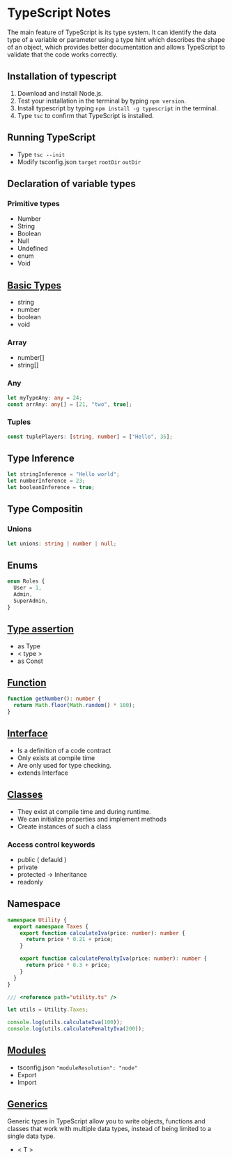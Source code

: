 # TypeScript Notes

The main feature of TypeScript is its type system. It can identify the data type of a variable or parameter using a type hint which describes the shape of an object, which provides better documentation and allows TypeScript to validate that the code works correctly.

## Installation of typescript

1. Download and install Node.js.
2. Test your installation in the terminal by typing `npm version`.
3. Install typescript by typing `npm install -g typescript` in the terminal.
4. Type `tsc` to confirm that TypeScript is installed.

## Running TypeScript

- Type `tsc --init`
- Modify tsconfig.json `target` `rootDir` `outDir`

## Declaration of variable types

### Primitive types

- Number
- String
- Boolean
- Null
- Undefined
- enum
- Void

## [Basic Types](/TypeScript/data-types/basic-types.ts)

- string
- number
- boolean
- void

### Array

- number[]
- string[]

### Any

```ts
let myTypeAny: any = 24;
const arrAny: any[] = [21, "two", true];
```

### Tuples

```ts
const tuplePlayers: [string, number] = ["Hello", 35];
```

## Type Inference

```ts
let stringInference = "Hello world";
let numberInference = 23;
let booleanInference = true;
```

## Type Compositin

### Unions

```ts
let unions: string | number | null;
```

## Enums

```ts
enum Roles {
  User = 1,
  Admin,
  SuperAdmin,
}
```

## [Type assertion](/TypeScript/data-types/assertion.ts)

- as Type
- < type >
- as Const

## [Function](/TypeScript/data-types/function.ts)

```ts
function getNumber(): number {
  return Math.floor(Math.random() * 100);
}
```

## [Interface](/TypeScript/data-types/interface.ts)

- Is a definition of a code contract
- Only exists at compile time
- Are only used for type checking.
- extends Interface

## [Classes](/TypeScript/data-types/classes.ts)

- They exist at compile time and during runtime.
- We can initialize properties and implement methods
- Create instances of such a class

### Access control keywords

- public ( defauld )
- private
- protected -> Inheritance
- readonly

## Namespace

```ts
namespace Utility {
  export namespace Taxes {
    export function calculateIva(price: number): number {
      return price * 0.21 + price;
    }

    export function calculatePenaltyIva(price: number): number {
      return price * 0.3 + price;
    }
  }
}
```

```ts
/// <reference path="utility.ts" />

let utils = Utility.Taxes;

console.log(utils.calculateIva(100));
console.log(utils.calculatePenaltyIva(200));
```

## [Modules](/TypeScript/modules/)

- tsconfig.json `"moduleResolution": "node"`
- Export
- Import

## [Generics](/TypeScript/generics/generic.ts)

Generic types in TypeScript allow you to write objects, functions and classes that work with multiple data types, instead of being limited to a single data type.

- < T >
